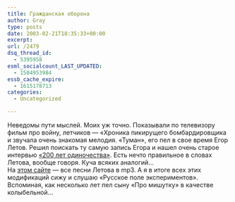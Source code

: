 ```yaml
---
title: Гражданская оборона
author: Gray
type: posts
date: 2003-02-21T18:35:33+00:00
excerpt:
url: /2479
dsq_thread_id:
  - 5395958
esml_socialcount_LAST_UPDATED:
  - 1504953984
essb_cache_expire:
  - 1615178713
categories:
  - Uncategorized

---
```








Неведомы пути мыслей. Моих уж точно. Показывали по телевизору фильм про войну, летчиков &#8212; &#171;Хроника пикирущего бомбардировщика и звучала очень знакомая мелодия. &#171;Туман&#187;, его пел в свое время Егор Летов. Решил поискать ту самую запись Егора и нашел очень старое интервью <a href="http://grob-records.go.ru/texts/letov/200_let.htm" target="_blank">&#171;200 лет одиночества&#187;</a>. Есть нечто правильное в словах Летова, вообще говоря. Куча всяких аналогий&#8230;  
На <a href="http://grant.pp.ru/" target="_blank">этом сайте</a> &#8212; все песни Летова в mp3. А я в итоге всех этих модификаций сижу и слушаю &#171;Русское поле экспериментов&#187;. Вспоминая, как несколько лет пел сыну &#171;Про мишутку&#187; в качестве колыбельной&#8230;